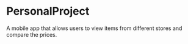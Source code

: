 # PersonalProject
A mobile app that allows users to view items from different stores and compare the prices.
